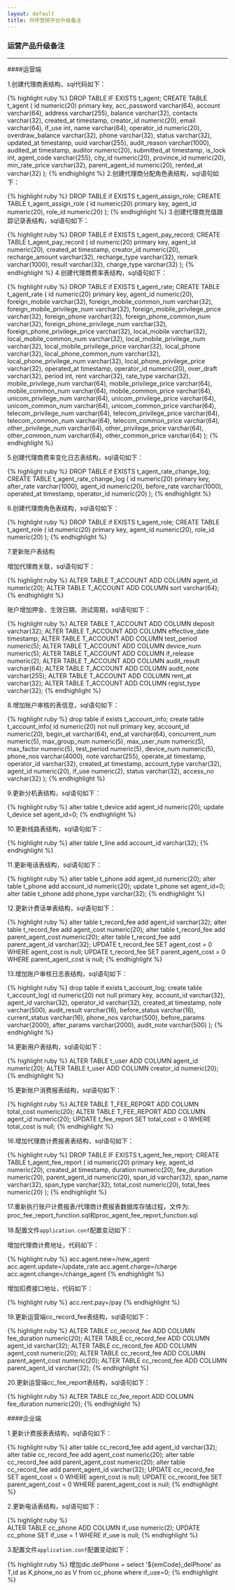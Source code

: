 ```yaml
---
layout: default
title: 外呼营销平台升级备注
---
```

### 运营产品升级备注
---

####运营端

1.创建代理商表结构，sql代码如下：

{% highlight ruby %}
DROP TABLE IF EXISTS t_agent; 
CREATE TABLE t_agent
(
id numeric(20) primary key,
acc_password varchar(64),
account varchar(64),
address varchar(255),
balance varchar(32),
contacts varchar(32),
created_at timestamp,
creator_id numeric(20),
    email varchar(64),
    if_use int,
    name varchar(64),
    operator_id numeric(20),
    overdraw_balance varchar(32),
    phone varchar(32),
    status varchar(32),
    updated_at timestamp,
    uuid varchar(255),
    audit_reason varchar(1000),
    audited_at timestamp,
    auditor numeric(20),
    submitted_at timestamp,
    is_lock int,
    agent_code varchar(255),
    city_id numeric(20),
    province_id numeric(20),
    min_rate_price varchar(32),
    parent_agent_id numeric(20),
    rented_at varchar(32)
    );
{% endhighlight %}
2.创建代理商分配角色表结构，sql语句如下：

{% highlight ruby %}
DROP TABLE if EXISTS t_agent_assign_role;
CREATE TABLE t_agent_assign_role
(
  id numeric(20) primary key,
  agent_id numeric(20),
  role_id numeric(20)
);
{% endhighlight %}
3.创建代理商充值跟踪记录表结构，sql语句如下：

{% highlight ruby %}
DROP TABLE if EXISTS t_agent_pay_record;
CREATE TABLE t_agent_pay_record
(
  id numeric(20) primary key,
  agent_id numeric(20),
  created_at timestamp,
  creator_id numeric(20),
  recharge_amount varchar(32),
  recharge_type varchar(32),
  remark varchar(1000),
  result varchar(32),
  charge_type varchar(32)
);
{% endhighlight %}
4.创建代理商费率表结构，sql语句如下：

{% highlight ruby %}
DROP TABLE if EXISTS t_agent_rate;
CREATE TABLE t_agent_rate
(
  id numeric(20) primary key,
  agent_id numeric(20),
  foreign_mobile varchar(32),
  foreign_mobile_common_num varchar(32),
  foreign_mobile_privilege_num varchar(32),
  foreign_mobile_privilege_price varchar(32),
  foreign_phone varchar(32),
  foreign_phone_common_num varchar(32),
  foreign_phone_privilege_num varchar(32),
  foreign_phone_privilege_price varchar(32),
  local_mobile varchar(32),
  local_mobile_common_num varchar(32),
  local_mobile_privilege_num varchar(32),
  local_mobile_privilege_price varchar(32),
  local_phone varchar(32),
  local_phone_common_num varchar(32),
  local_phone_privilege_num varchar(32),
  local_phone_privilege_price varchar(32),
  operated_at timestamp,
  operator_id numeric(20),
  over_draft varchar(32),
  period int,
  rent varchar(32),
  rate_type varchar(32),
  mobile_privilege_num varchar(64),
  mobile_privilege_price varchar(64),
  mobile_common_num varchar(64),
  mobile_common_price varchar(64),
  unicom_privilege_num varchar(64),
  unicom_privilege_price varchar(64),
  unicom_common_num varchar(64),
  unicom_common_price varchar(64),
  telecom_privilege_num varchar(64),
  telecom_privilege_price varchar(64),
  telecom_common_num varchar(64),
  telecom_common_price varchar(64),
  other_privilege_num varchar(64),
  other_privilege_price varchar(64),
  other_common_num varchar(64),
  other_common_price varchar(64)
);
{% endhighlight %}

5.创建代理商费率变化日志表结构，sql语句如下：

{% highlight ruby %}
DROP TABLE if EXISTS t_agent_rate_change_log;
CREATE TABLE t_agent_rate_change_log
(
  id numeric(20) primary key,
  after_rate varchar(1000),
  agent_id numeric(20),
  before_rate varchar(1000),
  operated_at timestamp,
  operator_id numeric(20)
);
{%  endhighlight %}

6.创建代理商角色表结构，sql语句如下：

{% highlight ruby %}
DROP TABLE if EXISTS t_agent_role;
CREATE TABLE t_agent_role
(
  id numeric(20) primary key,
  agent_id numeric(20),
  role_id numeric(20)
);
{%  endhighlight %}

7.更新账户表结构

增加代理商关联，sql语句如下：

{% highlight ruby %}
ALTER TABLE T_ACCOUNT ADD COLUMN agent_id numeric(20);
ALTER TABLE T_ACCOUNT ADD COLUMN sort varchar(64);
{%  endhighlight %}

账户增加押金、生效日期、测试周期，sql语句如下：

{% highlight ruby %}
ALTER TABLE T_ACCOUNT ADD COLUMN deposit varchar(32);
ALTER TABLE T_ACCOUNT ADD COLUMN effective_date timestamp;
ALTER TABLE T_ACCOUNT ADD COLUMN test_period numeric(5);
ALTER TABLE T_ACCOUNT ADD COLUMN device_num numeric(5);
ALTER TABLE T_ACCOUNT ADD COLUMN if_release numeric(2);
ALTER TABLE T_ACCOUNT ADD COLUMN audit_result varchar(64);
ALTER TABLE T_ACCOUNT ADD COLUMN audit_note varchar(255);
ALTER TABLE T_ACCOUNT ADD COLUMN rent_at varchar(32);
ALTER TABLE T_ACCOUNT ADD COLUMN regist_type varchar(32);
{% endhighlight %}

8.增加账户审核的表信息，sql语句如下：

{% highlight ruby %}
drop table if exists t_account_info;
create table t_account_info(
 id numeric(20) not null primary key,
 account_id numeric(20),
 begin_at varchar(64),
 end_at varchar(64),
 concurrent_num numeric(5),
 max_group_num numeric(5),
 max_user_num numeric(5),
 max_factor numeric(5),
 test_period numeric(5),
 device_num numeric(5),
 phone_nos varchar(4000),
 note varchar(255),
 operate_at timestamp,
 operator_id varchar(32),
 created_at timestamp,
 account_type varchar(32),
 agent_id numeric(20),
 if_use numeric(2),
 status varchar(32),
 access_no varchar(32)
 );
{% endhighlight %}

9.更新分机表结构，sql语句如下：

{% highlight ruby %}
alter table t_device add agent_id numeric(20);
update t_device set agent_id=0;
{% endhighlight %}

10.更新线路表结构，sql语句如下：

{% highlight ruby %}
alter table t_line add account_id varchar(32);
{% endhighlight %}

11.更新电话表结构，sql语句如下：

{% highlight ruby %}
alter table t_phone add agent_id numeric(20);
alter table t_phone add account_id numeric(20);
update t_phone set agent_id=0;
alter table t_phone add phone_type varchar(32);
{% endhighlight %}

12.更新计费话单表结构，sql语句如下：

{% highlight ruby %}
alter table t_record_fee add agent_id varchar(32);
alter table t_record_fee add agent_cost numeric(20);
alter table t_record_fee add parent_agent_cost numeric(20);
alter table t_record_fee add parent_agent_id varchar(32);
UPDATE t_record_fee SET agent_cost = 0 WHERE agent_cost is null;
UPDATE t_record_fee SET parent_agent_cost = 0 WHERE parent_agent_cost is null;
{% endhighlight %}

13.增加账户审核日志表结构，sql语句如下：

{% highlight ruby %}
drop table if exists t_account_log;
create table t_account_log(
 id numeric(20) not null primary key,
 account_id varchar(32),
 agent_id varchar(32),
 operator_id varchar(32),
 created_at timestamp,
 note varchar(500),
 audit_result varchar(16),
 before_status varchar(16),
 current_status varchar(16),
 phone_nos varchar(500),
 before_params varchar(2000),
 after_params varchar(2000),
 audit_note varchar(500)
);
{% endhighlight  %}

14.更新用户表结构，sql语句如下：

{% highlight ruby %}
ALTER TABLE t_user ADD COLUMN agent_id numeric(20);
ALTER TABLE t_user ADD COLUMN creator_id numeric(20);
{% endhighlight %}

15.更新账户消费报表结构，sql语句如下：

{% highlight ruby %}
ALTER TABLE T_FEE_REPORT ADD COLUMN total_cost numeric(20);
ALTER TABLE T_FEE_REPORT ADD COLUMN agent_id numeric(20);
UPDATE t_fee_report SET total_cost = 0 WHERE total_cost is null;
{% endhighlight %}

16.增加代理商计费报表表结构，sql语句如下：

{% highlight ruby %}
DROP TABLE IF EXISTS t_agent_fee_report; 
CREATE TABLE t_agent_fee_report
(
  id numeric(20) primary key,
  agent_id numeric(20),
  created_at timestamp,
  duration numeric(20),
  fee_duration numeric(20),
  parent_agent_id numeric(20),
  span_id varchar(32),
  span_name varchar(32),
  span_type varchar(32),
  total_cost numeric(20),
  total_fees numeric(20)
);
{% endhighlight %}

17.重新执行账户计费报表/代理商计费报表数据库存储过程，文件为:
    proc_fee_report_function.sql和proc_agent_fee_report_function.sql

18.配置文件`application.conf`配置变动如下：

增加代理商计费地址，代码如下：

{% highlight ruby %}
acc.agent.new=/new_agent
acc.agent.update=/update_rate
acc.agent.charge=/charge
acc.agent.change=/change_agent
{% endhighlight %}

增加扣费接口地址，代码如下：

{% highlight ruby %}
acc.rent.pay=/pay
{% endhighlight %}

19.更新运营端cc_record_fee表结构，sql语句如下：

{% highlight ruby %}
ALTER TABLE cc_record_fee ADD COLUMN fee_duration numeric(20);
ALTER TABLE cc_record_fee ADD COLUMN agent_id varchar(32);
ALTER TABLE cc_record_fee ADD COLUMN agent_cost numeric(20);
ALTER TABLE cc_record_fee ADD COLUMN parent_agent_cost numeric(20);
ALTER TABLE cc_record_fee ADD COLUMN parent_agent_id varchar(32);
{% endhighlight %}

20.更新运营端cc_fee_report表结构，sql语句如下：

{% highlight ruby %}
ALTER TABLE cc_fee_report ADD COLUMN fee_duration numeric(20);
{% endhighlight %}


####企业端

1.更新计费报表表结构，sql语句如下：

{% highlight ruby %}
alter table cc_record_fee add agent_id varchar(32); 
alter table cc_record_fee add agent_cost numeric(20);
alter table cc_record_fee add parent_agent_cost numeric(20);
alter table cc_record_fee add parent_agent_id varchar(32);
UPDATE cc_record_fee SET agent_cost = 0 WHERE agent_cost is null;
UPDATE cc_record_fee SET parent_agent_cost = 0 WHERE parent_agent_cost is null;
{% endhighlight %}

2.更新电话表结构，sql语句如下：

{% highlight ruby %}  
ALTER TABLE cc_phone ADD COLUMN if_use numeric(2);
UPDATE cc_phone SET if_use = 1 WHERE if_use is null;
{% endhighlight %}

3.配置文件`application.conf`配置变动如下：

{% highlight ruby %}
增加dic.delPhone = select '${emCode}_delPhone' as T,id as K,phone_no as V from cc_phone where if_use=0;
{% endhighlight  %}
